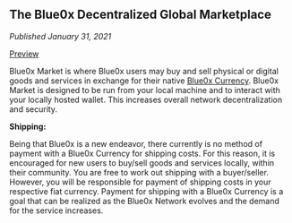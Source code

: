 ## **The Blue0x Decentralized Global Marketplace** ##

_Published January 31, 2021_

[Preview](https://market.blue0x.com)

Blue0x Market is where Blue0x users may buy and sell physical or digital goods and services in exchange for their native [Blue0x Currency](currencies.md).  Blue0x Market is designed to be run from your local machine and to interact with your locally hosted wallet.  This increases overall network decentralization and security.

**Shipping:**

Being that Blue0x is a new endeavor, there currently is no method of payment with a Blue0x Currency for shipping costs.  For this reason, it is encouraged for new users to buy/sell goods and services locally, within their community.  You are free to work out shipping with a buyer/seller.  However, you will be responsible for payment of shipping costs in your respective fiat currency.  Payment for shipping with a Blue0x Currency is a goal that can be realized as the Blue0x Network evolves and the demand for the service increases.

